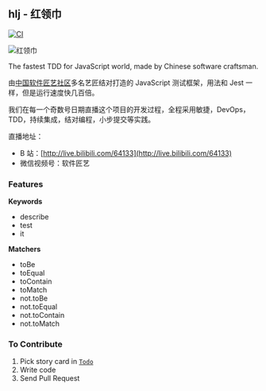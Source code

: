 ## hlj - 红领巾

[![CI](https://github.com/codingstyle-cn/hlj/actions/workflows/node.js.yml/badge.svg)](https://github.com/codingstyle-cn/hlj/actions/workflows/node.js.yml)

![红领巾](https://ss3.bdstatic.com/70cFv8Sh_Q1YnxGkpoWK1HF6hhy/it/u=1171776514,2459144423&fm=26&gp=0.jpg)

The fastest TDD for JavaScript world, made by Chinese software craftsman.

由[中国软件匠艺社区](https://codingstyle.cn)多名艺匠结对打造的 JavaScript 测试框架，用法和 Jest 一样，但是运行速度快几百倍。

我们在每一个奇数号日期直播这个项目的开发过程，全程采用敏捷，DevOps，TDD，持续集成，结对编程，小步提交等实践。

直播地址：

- B 站：[http://live.bilibili.com/64133](http://live.bilibili.com/64133)
- 微信视频号：软件匠艺

### Features

**Keywords**

- describe
- test
- it

**Matchers**

- toBe
- toEqual
- toContain
- toMatch
- not.toBe
- not.toEqual
- not.toContain
- not.toMatch

### To Contribute

1. Pick story card in [`Todo`](https://github.com/codingstyle-cn/hlj/projects/1)
2. Write code
3. Send Pull Request
